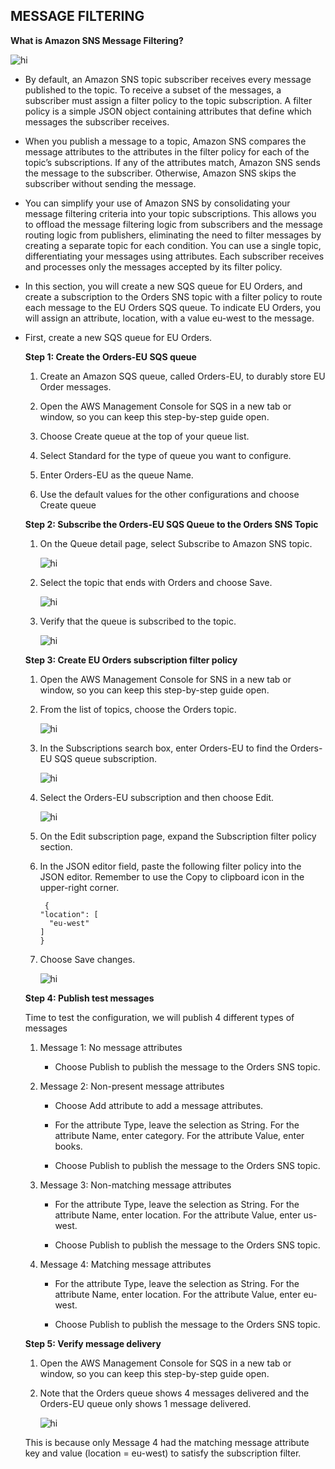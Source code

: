 ## MESSAGE FILTERING

**What is Amazon SNS Message Filtering?**
       
   <img src="images/sns_arch_filtering.png" alt="hi" class="inline"/>

  - By default, an Amazon SNS topic subscriber receives every message published to the topic. To receive a subset of the messages, a subscriber must assign a filter policy to the topic subscription. A filter policy is a simple JSON object containing attributes that define which messages the subscriber receives.

  - When you publish a message to a topic, Amazon SNS compares the message attributes to the attributes in the filter policy for each of the topic’s subscriptions. If any of the attributes match, Amazon SNS sends the message to the subscriber. Otherwise, Amazon SNS skips the subscriber without sending the message.

  - You can simplify your use of Amazon SNS by consolidating your message filtering criteria into your topic subscriptions. This allows you to offload the message filtering logic from subscribers and the message routing logic from publishers, eliminating the need to filter messages by creating a separate topic for each condition. You can use a single topic, differentiating your messages using attributes. Each subscriber receives and processes only the messages accepted by its filter policy.

  - In this section, you will create a new SQS queue for EU Orders, and create a subscription to the Orders SNS topic with a filter policy to route each message to the EU Orders SQS queue. To indicate EU Orders, you will assign an attribute, location, with a value eu-west to the message.

  - First, create a new SQS queue for EU Orders.
    
    **Step 1: Create the Orders-EU SQS queue**

       1. Create an Amazon SQS queue, called Orders-EU, to durably store EU Order messages.

       2. Open the AWS Management Console for SQS  in a new tab or window, so you can keep this step-by-step guide open.

       3. Choose Create queue at the top of your queue list.

       4. Select Standard for the type of queue you want to configure.

       5. Enter Orders-EU as the queue Name.

       6. Use the default values for the other configurations and choose Create queue

    **Step 2: Subscribe the Orders-EU SQS Queue to the Orders SNS Topic**

       1. On the Queue detail page, select Subscribe to Amazon SNS topic.

            <img src="images/subscribe-queue-to-sns-topic-drop-down.png" alt="hi" class="inline"/>

       2. Select the topic that ends with Orders and choose Save. 

            <img src="images/subscribe-queue-to-sns-topic-dialog-box.png" alt="hi" class="inline"/>

       3. Verify that the queue is subscribed to the topic.

            <img src="images/verify-topic-subscription.png" alt="hi" class="inline"/>

    **Step 3: Create EU Orders subscription filter policy**

       1. Open the AWS Management Console for SNS  in a new tab or window, so you can keep this step-by-step guide open.

       2. From the list of topics, choose the Orders topic. 

            <img src="images/sns-topic-select.png" alt="hi" class="inline"/>

       3. In the Subscriptions search box, enter Orders-EU to find the Orders-EU SQS queue subscription.

            <img src="images/sns-subscription-search.png" alt="hi" class="inline"/>

       4. Select the Orders-EU subscription and then choose Edit.

            <img src="images/sns-subscription-results.png" alt="hi" class="inline"/>

       5. On the Edit subscription page, expand the Subscription filter policy section.

       6. In the JSON editor field, paste the following filter policy into the JSON editor. Remember to use the Copy to clipboard icon in the upper-right corner.

               {
              "location": [
                "eu-west"
              ]
              }

       7. Choose Save changes.

            <img src="images/sns-subscription-edit.png" alt="hi" class="inline"/>

    **Step 4: Publish test messages**

       Time to test the configuration, we will publish 4 different types of messages

       1. Message 1: No message attributes

          - Choose Publish to publish the message to the Orders SNS topic.

       2. Message 2: Non-present message attributes

          - Choose Add attribute to add a message attributes.

          - For the attribute Type, leave the selection as String. For the attribute Name, enter category. For the attribute Value, enter books.

          - Choose Publish to publish the message to the Orders SNS topic.

       3. Message 3: Non-matching message attributes

          - For the attribute Type, leave the selection as String. For the attribute Name, enter location. For the attribute Value, enter us-west.

          - Choose Publish to publish the message to the Orders SNS topic.

       4. Message 4: Matching message attributes

          - For the attribute Type, leave the selection as String. For the attribute Name, enter location. For the attribute Value, enter eu-west.

          - Choose Publish to publish the message to the Orders SNS topic.

    **Step 5: Verify message delivery**

       1. Open the AWS Management Console for SQS  in a new tab or window, so you can keep this step-by-step guide open.

       2. Note that the Orders queue shows 4 messages delivered and the Orders-EU queue only shows 1 message delivered.

            <img src="images/sqs-verify-messages.png" alt="hi" class="inline"/>

       This is because only Message 4 had the matching message attribute key and value (location = eu-west) to satisfy the subscription filter.
